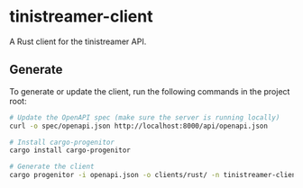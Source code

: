 # tinistreamer-client

A Rust client for the tinistreamer API.

## Generate

To generate or update the client, run the following commands in the project root:

```bash
# Update the OpenAPI spec (make sure the server is running locally)
curl -o spec/openapi.json http://localhost:8000/api/openapi.json

# Install cargo-progenitor
cargo install cargo-progenitor

# Generate the client
cargo progenitor -i openapi.json -o clients/rust/ -n tinistreamer-client --interface builder --tags separate --version 0.1.0 --license-name MIT
```
